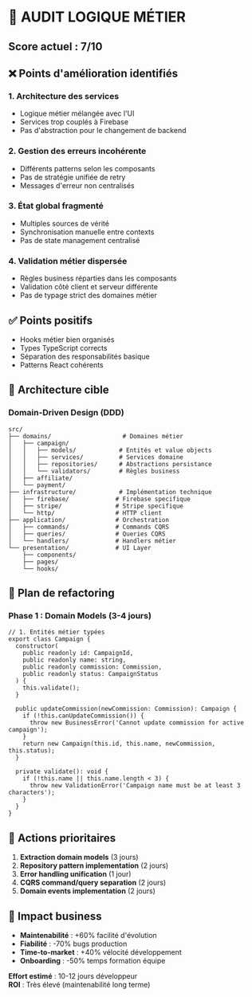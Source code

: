 # 🧠 AUDIT LOGIQUE MÉTIER

## Score actuel : 7/10

## ❌ Points d'amélioration identifiés

### 1. **Architecture des services**
- Logique métier mélangée avec l'UI
- Services trop couplés à Firebase
- Pas d'abstraction pour le changement de backend

### 2. **Gestion des erreurs incohérente**
- Différents patterns selon les composants
- Pas de stratégie unifiée de retry
- Messages d'erreur non centralisés

### 3. **État global fragmenté**
- Multiples sources de vérité
- Synchronisation manuelle entre contexts
- Pas de state management centralisé

### 4. **Validation métier dispersée**
- Règles business réparties dans les composants
- Validation côté client et serveur différente
- Pas de typage strict des domaines métier

## ✅ Points positifs

- Hooks métier bien organisés
- Types TypeScript corrects
- Séparation des responsabilités basique
- Patterns React cohérents

## 🎯 Architecture cible

### **Domain-Driven Design (DDD)**
```
src/
├── domains/                    # Domaines métier
│   ├── campaign/
│   │   ├── models/            # Entités et value objects
│   │   ├── services/          # Services domaine
│   │   ├── repositories/      # Abstractions persistance
│   │   └── validators/        # Règles business
│   ├── affiliate/
│   └── payment/
├── infrastructure/            # Implémentation technique
│   ├── firebase/             # Firebase specifique
│   ├── stripe/               # Stripe specifique
│   └── http/                 # HTTP client
├── application/              # Orchestration
│   ├── commands/             # Commands CQRS
│   ├── queries/              # Queries CQRS
│   └── handlers/             # Handlers métier
└── presentation/             # UI Layer
    ├── components/
    ├── pages/
    └── hooks/
```

## 🔧 Plan de refactoring

### **Phase 1 : Domain Models (3-4 jours)**
```tsx
// 1. Entités métier typées
export class Campaign {
  constructor(
    public readonly id: CampaignId,
    public readonly name: string,
    public readonly commission: Commission,
    public readonly status: CampaignStatus
  ) {
    this.validate();
  }
  
  public updateCommission(newCommission: Commission): Campaign {
    if (!this.canUpdateCommission()) {
      throw new BusinessError('Cannot update commission for active campaign');
    }
    return new Campaign(this.id, this.name, newCommission, this.status);
  }
  
  private validate(): void {
    if (!this.name || this.name.length < 3) {
      throw new ValidationError('Campaign name must be at least 3 characters');
    }
  }
}
```

## 🚀 Actions prioritaires

1. **Extraction domain models** (3 jours)
2. **Repository pattern implementation** (2 jours)
3. **Error handling unification** (1 jour)
4. **CQRS command/query separation** (2 jours)
5. **Domain events implementation** (2 jours)

## 💼 Impact business

- **Maintenabilité** : +60% facilité d'évolution
- **Fiabilité** : -70% bugs production
- **Time-to-market** : +40% vélocité développement
- **Onboarding** : -50% temps formation équipe

**Effort estimé** : 10-12 jours développeur  
**ROI** : Très élevé (maintenabilité long terme)